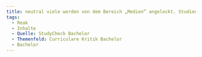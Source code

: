 ```yaml
---
title: neutral viele werden von dem Bereich „Medien” angelockt. Studiengang beinhaltet jedoch 70% wenn nicht sogar 80% Informatik.
tags:
  - Reak
  - Inhalte
  - Quelle: StudyCheck Bachelor
  - Themenfeld: Curriculare Kritik Bachelor
  - Bachelor
---
```


